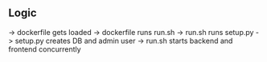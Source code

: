 

## Logic
-> dockerfile gets loaded
-> dockerfile runs run.sh
-> run.sh runs setup.py
-> setup.py creates DB and admin user
-> run.sh starts backend and frontend concurrently







